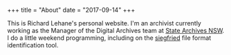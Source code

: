 +++
title = "About"
date = "2017-09-14"
+++

This is Richard Lehane's personal website. I'm an archivist currently working as the Manager of the Digital Archives team at [State Archives NSW](http://www.records.nsw.gov.au). I do a little weekend programming, including on the [siegfried](/siegfried) file format identification tool.